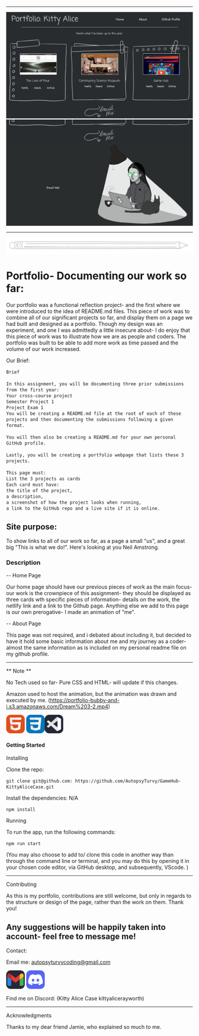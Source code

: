 
---
![Screenshot of the working home page](./Images/readmescreenshot1.jpg)
![Screenshot of the lower working home page](./Images/readmescreenshot2.jpg)

---

![Drawing of a pencil, wsa to be used as a divider ont he home page but was ultimately not utilized](./Images/pencilDivider.png)

# Portfolio- Documenting our work so far: 

Our portfolio was a functional reflection project- and the first where we were introduced to the idea of README.md files.
This piece of work was to combine all of our significant projects so far, and display them on a page we had built and designed as a portfolio.
Though my design was an experiment, and one I was admittedly a little insecure about- I do enjoy that this piece of work was to illustrate how we are as people and coders.
The portfolio was built to be able to add more work as time passed and the volume of our work increased. 


Our Brief:

    Brief

    In this assignment, you will be documenting three prior submissions from the first year:
    Your cross-course project
    Semester Project 1
    Project Exam 1
    You will be creating a README.md file at the root of each of these projects and then documenting the submissions following a given format.

    You will then also be creating a README.md for your own personal GitHub profile.

    Lastly, you will be creating a portfolio webpage that lists these 3 projects.

    This page must:
    List the 3 projects as cards
    Each card must have:
    the title of the project,
    a description,
    a screenshot of how the project looks when running,
    a link to the GitHub repo and a live site if it is online.

## Site purpose:

To show links to all of our work so far, as a page a small "us", and a great big "This is what we do!".
Here's looking at you Neil Amstrong.



### Description

-- Home Page

Our home page should have our previous pieces of work as the main focus- our work is the crownpiece of this assignment- they should be displayed as three cards wth specific pieces of information- details on the work, the netlify link and a link to the Github page. 
Anything else we add to this page is our own prerogative- I made an animation of "me".


-- About Page 

This page was not required, and i debated about including it, but decided to have it hold some basic information about me and my journey as a coder- almost the same information as is included on my personal readme file on my github profile.


---


** Note **

No Tech used so far- Pure CSS and HTML- will update if this changes.

Amazon used to host the animation, but the animation was drawn and executed by me.
(https://portfolio-bubby-and-i.s3.amazonaws.com/Dream%203-2.mp4)




<img src="https://raw.githubusercontent.com/tandpfun/skill-icons/main/icons/HTML.svg" width="50" height="50"> <img src="https://raw.githubusercontent.com/tandpfun/skill-icons/main/icons/CSS.svg" width="50" height="50"><img src="https://raw.githubusercontent.com/tandpfun/skill-icons/main/icons/VSCode-Dark.svg" width="50" height="50">




#### Getting Started

Installing

Clone the repo:

    git clone git@github.com: https://github.com/AutopsyTurvy/GameHub-KittyAliceCase.git

Install the dependencies: N/A

    npm install

Running

To run the app, run the following commands:

    npm run start


(You may also choose to add to/ clone this code in another way than through the command line or terminal, and you may do this by opening it in your chosen code editor, via GitHub desktop, and subsequently, VScode. )


---

Contributing


As this is my portfolio, contributions are still welcome, but only in regards to the structure or design of the page, rather than the work on them. Thank you!

Any suggestions will be happily taken into account- feel free to message me!
---

Contact:


Email me: 
autopsyturvycoding@gmail.com

<img src="https://raw.githubusercontent.com/tandpfun/skill-icons/main/icons/Gmail-Dark.svg" width="50" height="50"> <img src="https://raw.githubusercontent.com/tandpfun/skill-icons/main/icons/Discord.svg" width="50" height="50">


Find me on Discord:
(Kitty Alice Case
kittyalicerayworth)

---

Acknowledgments


Thanks to my dear friend Jamie, who explained so much to me. 
